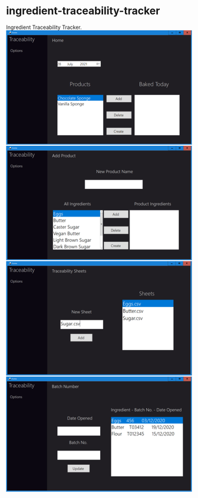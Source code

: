 # ingredient-traceability-tracker
Ingredient Traceability Tracker.
<img src="READMEImages/Traceability1.PNG"  />
<img src="READMEImages/Traceability2.PNG"  />
<img src="READMEImages/Traceability3.PNG"  />
<img src="READMEImages/Traceability4.PNG"  />
